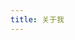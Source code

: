 ```yaml
---
title: 关于我
---
```


<script setup>
  import IntroduceVue from '../components/home/Introduce.vue'
</script>

<IntroduceVue />
